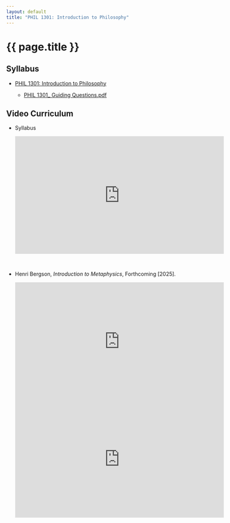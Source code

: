 ```yaml
---
layout: default
title: "PHIL 1301: Introduction to Philosophy"
---
```


# {{ page.title }}

## Syllabus

* [PHIL 1301: Introduction to Philosophy](/assets/pdfs/hillj-phil1301-syllabus.pdf)

    * [PHIL 1301_ Guiding Questions.pdf](/assets/pdfs/hillj-phil1301-guiding-questions.pdf)

## Video Curriculum

* Syllabus

    <iframe width="560" height="315" src="https://www.youtube.com/embed/NxAKTJuz1ps?si=B84DSfhtkNzGn1Z9" title="YouTube video player" frameborder="0" allow="accelerometer; autoplay; clipboard-write; encrypted-media; gyroscope; picture-in-picture; web-share" referrerpolicy="strict-origin-when-cross-origin" allowfullscreen></iframe>

<br>

* Henri Bergson, *Introduction to Metaphysics*, Forthcoming [2025].

    <iframe width="560" height="315" src="https://www.youtube.com/embed/p4lu1Vb3aII?si=v3uCNQR0zB73nvA8" title="YouTube video player" frameborder="0" allow="accelerometer; autoplay; clipboard-write; encrypted-media; gyroscope; picture-in-picture; web-share" referrerpolicy="strict-origin-when-cross-origin" allowfullscreen></iframe>

    <br>

    <iframe width="560" height="315" src="https://www.youtube.com/embed/TAWkT-B7DPA?si=oCLrWbXCuioWOkrf" title="YouTube video player" frameborder="0" allow="accelerometer; autoplay; clipboard-write; encrypted-media; gyroscope; picture-in-picture; web-share" referrerpolicy="strict-origin-when-cross-origin" allowfullscreen></iframe>
